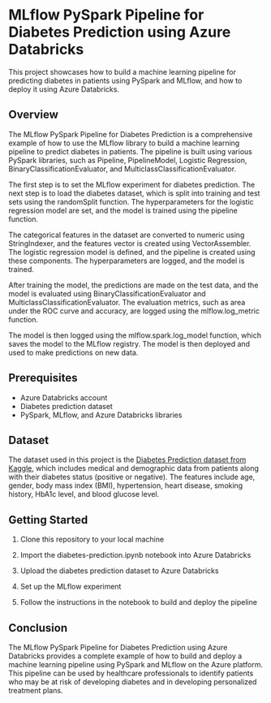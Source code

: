 
# MLflow PySpark Pipeline for Diabetes Prediction using Azure Databricks

This project showcases how to build a machine learning pipeline for predicting diabetes in patients using PySpark and MLflow, and how to deploy it using Azure Databricks.


## Overview

The MLflow PySpark Pipeline for Diabetes Prediction is a comprehensive example of how to use the MLflow library to build a machine learning pipeline to predict diabetes in patients. The pipeline is built using various PySpark libraries, such as Pipeline, PipelineModel, Logistic Regression, BinaryClassificationEvaluator, and MulticlassClassificationEvaluator.

The first step is to set the MLflow experiment for diabetes prediction. The next step is to load the diabetes dataset, which is split into training and test sets using the randomSplit function. The hyperparameters for the logistic regression model are set, and the model is trained using the pipeline function.

The categorical features in the dataset are converted to numeric using StringIndexer, and the features vector is created using VectorAssembler. The logistic regression model is defined, and the pipeline is created using these components. The hyperparameters are logged, and the model is trained.

After training the model, the predictions are made on the test data, and the model is evaluated using BinaryClassificationEvaluator and MulticlassClassificationEvaluator. The evaluation metrics, such as area under the ROC curve and accuracy, are logged using the mlflow.log_metric function.

The model is then logged using the mlflow.spark.log_model function, which saves the model to the MLflow registry. The model is then deployed and used to make predictions on new data.


## Prerequisites

- Azure Databricks account
- Diabetes prediction dataset
- PySpark, MLflow, and Azure Databricks libraries


## Dataset

The dataset used in this project is the [Diabetes Prediction dataset from Kaggle](https://www.kaggle.com/datasets/iammustafatz/diabetes-prediction-dataset), which includes medical and demographic data from patients along with their diabetes status (positive or negative). The features include age, gender, body mass index (BMI), hypertension, heart disease, smoking history, HbA1c level, and blood glucose level.


## Getting Started

1. Clone this repository to your local machine

2. Import the diabetes-prediction.ipynb notebook into Azure Databricks

3. Upload the diabetes prediction dataset to Azure Databricks

4. Set up the MLflow experiment

5. Follow the instructions in the notebook to build and deploy the pipeline


## Conclusion

The MLflow PySpark Pipeline for Diabetes Prediction using Azure Databricks provides a complete example of how to build and deploy a machine learning pipeline using PySpark and MLflow on the Azure platform. This pipeline can be used by healthcare professionals to identify patients who may be at risk of developing diabetes and in developing personalized treatment plans.
